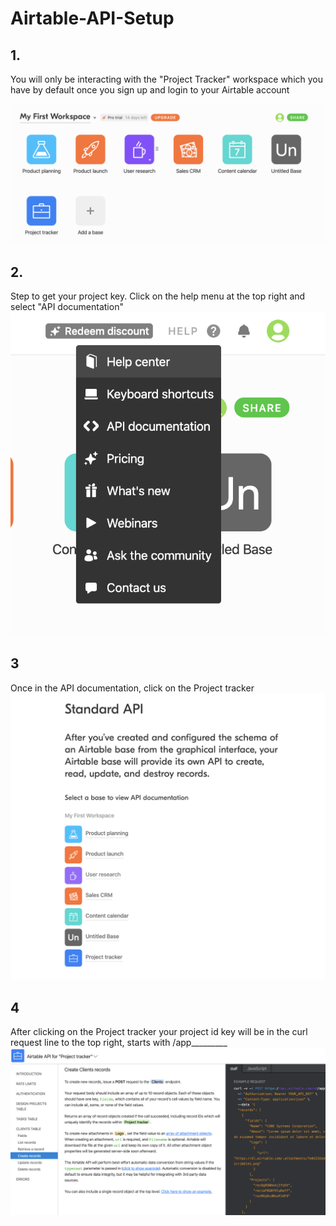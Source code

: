 # Airtable-API-Setup

## 1. 
You will only be interacting with the "Project Tracker" workspace which you have by default once you sign up and login to your Airtable account

![workspaces](Assets/workspaces.png)

## 2. 
Step to get your project key. Click on the help menu at the top right and select "API documentation"
![help menu](Assets/help-menu.png)

## 3 
Once in the API documentation, click on the Project tracker
![api documentation](Assets/api-documentation.png)

## 4
After clicking on the Project tracker your project id key will be in the curl request line to the top right, starts with /app_________
![create records documentation](Assets/create-records-documentation.png)
